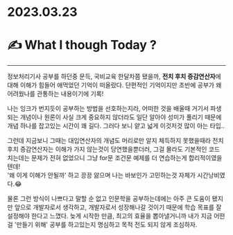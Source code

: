# 2023.03.23

# ✍️ What I though Today ?

---

정보처리기사 공부를 하던중 문득, 국비교육 한달차쯤 됐을까, **전치 후치 증감연산자**에 대해 이해가 힘들어
애먹었던 기억이 떠올랐다. 단편적인 기억이지만 초반에 공부가 왜 어려웠나를 관통하는 내용이기에 기록!

나는 잉크가 번지듯이 공부하는 방법을 선호하는지라, 어떠한 것을 배울때 거기서 파생되는 개념이나 원론이 
사실 크게 중요하지 않더라도 일단 알아야 성미가 풀리기 때문에 개념 하나를 잡고있는 시간이 꽤 길다.
그러다 보니 얕고 넓게 이것저것 많이 아는 타입..

그런데 지금보니 그때는 대입연산자의 개념도 머리로만 알지 체득하지 못했을때라
전치후치 증감연산자는 이해가 가지 않는것이 당연했을뿐더러, 그걸 몰라도 기본적인 코드 치는데는 문제가 전혀 없었으니
그냥 for문 조건문 예제를 더 연습하는게 합리적이였을텐데!  
'왜 이게 이해가 안될까' 하고 끙끙 앓으며 나는 바보인가 고민하는것 자체가 시간낭비였다.😂

물론 그런 방식이 나쁘다고 말할 순 없고 인문학을 공부하는데에는 아주 큰 도움이 됐지만
앞으로 개발자로서 생각하고, 개발자로서 성장해나갈 것이기 때문에
학습 목표를 잘 설정해야 한다고 느꼈다. 늦게 시작한 만큼, 최고의 효율을 뽑아낼거니까
내가 지금 어떤걸 '만들기 위해' 공부를 하고있는지 명심하고 목적 전도 되지 않게 조심하자.